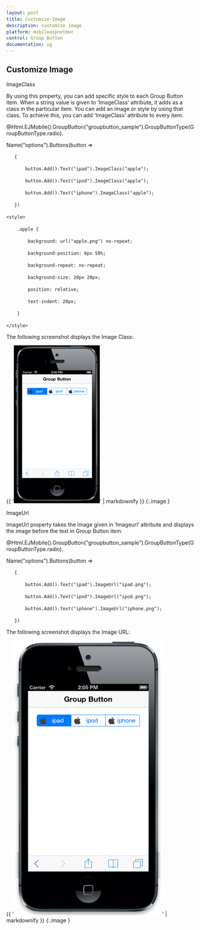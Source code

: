 ```yaml
---
layout: post
title: Customize-Image
description: customize image
platform: mobileaspnetmvc
control: Group Button
documentation: ug
---
```


## Customize Image

ImageClass

By using this property, you can add specific style to each Group Button item. When a string value is given to ‘ImageClass’ attribute, it adds as a class in the particular item. You can add an image or style by using that class. To achieve this, you can add ‘ImageClass’ attribute to every item.



@Html.EJMobile().GroupButton("groupbutton_sample").GroupButtonType(GroupButtonType.radio).

Name("options").Buttons(button =>

       {

           button.Add().Text("ipad").ImageClass("apple");

           button.Add().Text("ipod").ImageClass("apple");

           button.Add().Text("iphone").ImageClass("apple");

       })

    <style>

        .apple {

            background: url("apple.png") no-repeat;

            background-position: 6px 50%;

            background-repeat: no-repeat;

            background-size: 20px 20px;

            position: relative;

            text-indent: 20px;

        }

    </style>



The following screenshot displays the Image Class:

{{ '![](Customize-Image_images/Customize-Image_img1.png)' | markdownify }}
{:.image }




ImageUrl

ImageUrl property takes the image given in ‘Imageurl’ attribute and displays the image before the text in Group Button item.



@Html.EJMobile().GroupButton("groupbutton_sample").GroupButtonType(GroupButtonType.radio).

Name("options").Buttons(button =>

       {

           button.Add().Text("ipad").ImageUrl("ipad.png");

           button.Add().Text("ipod").ImageUrl("ipod.png");

           button.Add().Text("iphone").ImageUrl("iphone.png");

       })



The following screenshot displays the Image URL:



{{ '![C:/Users/vincentxavier/Desktop/Work/Documentation/Complete Doc/Groupbtton/images/ios7_4.png](Customize-Image_images/Customize-Image_img2.png)' | markdownify }}
{:.image }


